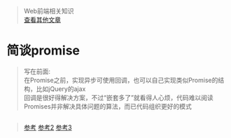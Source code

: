 > Web前端相关知识  
[查看其他文章](https://github.com/hangyangws/myArticles#文章列表)

# 简谈promise

> 写在前面:  
在Promise之前，实现异步可使用回调，也可以自己实现类似Promise的结构，比如jQuery的ajax  
回调是很好得解决方案，不过“嵌套多了”就看得人心烦，代码难以阅读  
Promises并非解决具体问题的算法，而已代码组织更好的模式  

```javascript

```

> [参考](http://es6.ruanyifeng.com/#docs/promise#Promise-的含义)
[参考2](http://liubin.org/promises-book/#introduction)
[参考3](http://coderlt.coding.me/2016/12/03/promise-in-depth-an-introduction-1/#comments)
